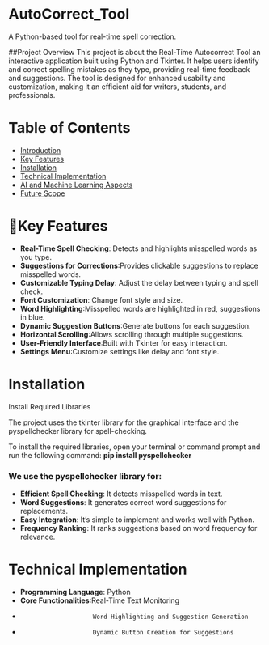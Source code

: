 # AutoCorrect_Tool 

A Python-based tool for real-time spell correction.

##Project Overview
This project is about the Real-Time Autocorrect Tool an interactive application built using Python and Tkinter. It helps users identify and correct spelling mistakes as they type, providing real-time feedback and suggestions. The tool is designed for enhanced usability and customization, making it an efficient aid for writers, students, and professionals.

# Table of Contents
- [Introduction](#introduction)
- [Key Features](#key_features)
- [Installation](#installation)
- [Technical Implementation](#technical_implementation)
- [AI and Machine Learning Aspects](#ai_ml)
- [Future Scope](#future_scope)

# 🚀Key Features

- **Real-Time Spell Checking**: Detects and highlights misspelled words as you type.
- **Suggestions for Corrections**:Provides clickable suggestions to replace misspelled words.
- **Customizable Typing Delay**: Adjust the delay between typing and spell check.
- **Font Customization**: Change font style and size.
- **Word Highlighting**:Misspelled words are highlighted in red, suggestions in blue.
- **Dynamic Suggestion Buttons**:Generate buttons for each suggestion.
- **Horizontal Scrolling**:Allows scrolling through multiple suggestions.
- **User-Friendly Interface**:Built with Tkinter for easy interaction.
- **Settings Menu**:Customize settings like delay and font style.

# Installation
Install Required Libraries

The project uses the tkinter library for the graphical interface and the pyspellchecker library for spell-checking.

To install the required libraries, open your terminal or command prompt and run the following command:
**pip install pyspellchecker**

 ### We use the pyspellchecker library for:
- **Efficient Spell Checking**: It detects misspelled words in text.
- **Word Suggestions**: It generates correct word suggestions for replacements.
- **Easy Integration**: It’s simple to implement and works well with Python.
- **Frequency Ranking**: It ranks suggestions based on word frequency for relevance.

# Technical Implementation
- **Programming Language**: Python
- **Core Functionalities**:Real-Time Text Monitoring
-                         Word Highlighting and Suggestion Generation
-                         Dynamic Button Creation for Suggestions


